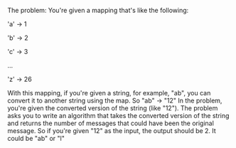 The problem: You're given a mapping that's like the following:

'a' -> 1

'b' -> 2

'c' -> 3

...

'z' -> 26

With this mapping, if you're given a string, for example, "ab", you can convert it to another string using the map. So "ab" -> "12" In the problem, you're given the converted version of the string (like "12"). The problem asks you to write an algorithm that takes the converted version of the string and returns the number of messages that could have been the original message. So if you're given "12" as the input, the output should be 2. It could be "ab" or "l"